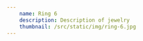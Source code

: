```yaml
---
    name: Ring 6
    description: Description of jewelry
    thumbnail: /src/static/img/ring-6.jpg
---
```

